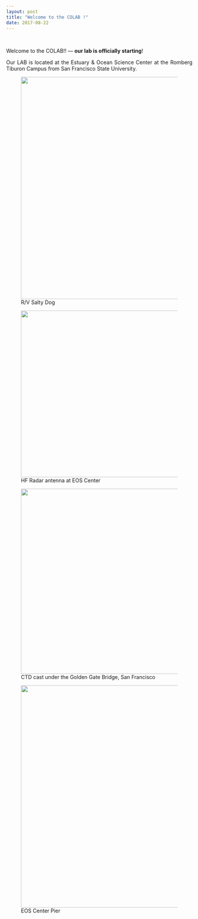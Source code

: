 ```yaml
---
layout: post
title: "Welcome to the COLAB !"
date: 2017-08-22
---
```

<br>

<div style="text-align:justify" markdown="1">

<p> Welcome to the COLAB!! — <b> our lab is officially starting</b>! </p>
<p> Our LAB is located at the Estuary & Ocean Science Center at the Romberg Tiburon Campus from San Francisco State University.</p>

</div>

<div class="container-fluid">
<figure>
<img src="{{ site.url }}{{ site.baseurl }}/images/newspic/Piero_SaltyDog.jpg" class="img-responsive" width="600px" height="auto" />
<figcaption> R/V Salty Dog
</figcaption>
</figure>
<figure>
<img src="{{ site.url }}{{ site.baseurl }}/images/newspic/radar_1.jpg" class="img-responsive" width="450px" height="auto" />
<figcaption> HF Radar antenna at EOS Center
</figcaption>
</figure>
<figure>
<img src="{{ site.url }}{{ site.baseurl }}/images/newspic/IMG_3800 2.JPG" class="img-responsive" width="500px" height="auto" />
<figcaption> CTD cast under the Golden Gate Bridge, San Francisco
</figcaption>
</figure>
<figure>
<img src="{{ site.url }}{{ site.baseurl }}/images/newspic/IMG_0216.JPG" class="img-responsive" width="600px" height="auto" />
<figcaption> EOS Center Pier
</figcaption>
</figure>
</div>
